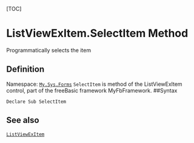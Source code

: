 [TOC]
# ListViewExItem.SelectItem Method
Programmatically selects the item
## Definition
Namespace: [`My.Sys.Forms`](My.Sys.Forms.md)
`SelectItem` is method of the ListViewExItem control, part of the freeBasic framework MyFbFramework.
##Syntax
```freeBasic
Declare Sub SelectItem
```

## See also
[`ListViewExItem`](ListViewExItem.md)

